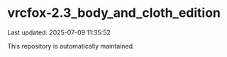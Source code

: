 # vrcfox-2.3_body_and_cloth_edition

Last updated: 2025-07-09 11:35:52

This repository is automatically maintained.
